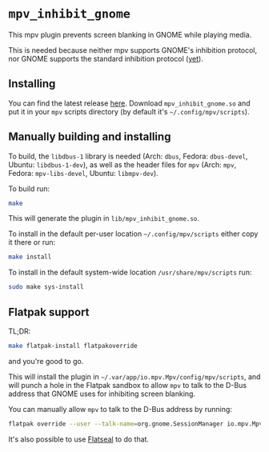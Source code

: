 # `mpv_inhibit_gnome`

This mpv plugin prevents screen blanking in GNOME while playing media.

This is needed because neither mpv supports GNOME's inhibition protocol, nor
GNOME supports the standard inhibition protocol
([yet](https://gitlab.gnome.org/GNOME/mutter/-/merge_requests/111)).

## Installing

You can find the latest release [here](https://github.com/Guldoman/mpv_inhibit_gnome/releases).
Download `mpv_inhibit_gnome.so` and put it in your `mpv` scripts directory
(by default it's `~/.config/mpv/scripts`).

## Manually building and installing

To build, the `libdbus-1` library is needed
(Arch: `dbus`, Fedora: `dbus-devel`, Ubuntu: `libdbus-1-dev`),
as well as the header files for `mpv`
(Arch: `mpv`, Fedora: `mpv-libs-devel`, Ubuntu: `libmpv-dev`).

To build run:
```bash
make
```
This will generate the plugin in `lib/mpv_inhibit_gnome.so`.

To install in the default per-user location `~/.config/mpv/scripts`
either copy it there or run:
```bash
make install
```

To install in the default system-wide location `/usr/share/mpv/scripts` run:
```bash
sudo make sys-install
```

## Flatpak support

TL;DR:
```bash
make flatpak-install flatpakoverride
```
and you're good to go.

This will install the plugin in `~/.var/app/io.mpv.Mpv/config/mpv/scripts`,
and will punch a hole in the Flatpak sandbox to allow `mpv` to talk
to the D-Bus address that GNOME uses for inhibiting screen blanking.

You can manually allow `mpv` to talk to the D-Bus address by running:
```bash
flatpak override --user --talk-name=org.gnome.SessionManager io.mpv.Mpv
```
It's also possible to use
[Flatseal](https://flathub.org/apps/details/com.github.tchx84.Flatseal)
to do that.
